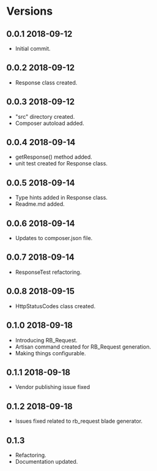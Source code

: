 # Versions

## 0.0.1 2018-09-12
* Initial commit.

## 0.0.2 2018-09-12
* Response class created.

## 0.0.3 2018-09-12
* "src" directory created.
* Composer autoload added.

## 0.0.4 2018-09-14
* getResponse() method added.
* unit test created for Response class.

## 0.0.5 2018-09-14
* Type hints added in Response class.
* Readme.md added.

## 0.0.6 2018-09-14
* Updates to composer.json file.

## 0.0.7 2018-09-14
* ResponseTest refactoring.

## 0.0.8 2018-09-15
* HttpStatusCodes class created.

## 0.1.0 2018-09-18
* Introducing RB_Request.
* Artisan command created for RB_Request generation.
* Making things configurable.

## 0.1.1 2018-09-18
* Vendor publishing issue fixed

## 0.1.2 2018-09-18
* Issues fixed related to rb_request blade generator.

## 0.1.3
* Refactoring.
* Documentation updated.


